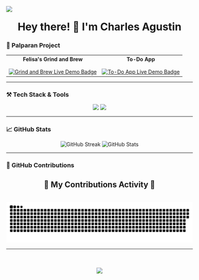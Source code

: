 <img align="left" src="https://visitor-badge.laobi.icu/badge?page_id=selerqc.selerqc" />
<h1 align="center">Hey there! 👋 I'm Charles Agustin</h1>

### 🚀 Palparan Project

<div align="center">
  <table>
    <tr>
      <td align="center">
        <strong>Felisa's Grind and Brew</strong><br/><br/>
        <a href="https://felisas-final-project.vercel.app/" target="_blank">
          <img src="https://img.shields.io/badge/Grind%20and%20Brew-Live%20Demo-blue?style=for-the-badge&logo=vercel" alt="Grind and Brew Live Demo Badge" />
        </a>
      </td>
      <td align="center">
        <strong>To-Do App</strong><br/><br/>
        <a href="https://to-do-app-gamma-brown-99.vercel.app/" target="_blank">
          <img src="https://img.shields.io/badge/To--Do%20App-Live%20Demo-blue?style=for-the-badge&logo=vercel" alt="To-Do App Live Demo Badge" />
        </a>
      </td>
    </tr>
  </table>
</div>



---

### ⚒️ Tech Stack & Tools

<div align="center">
  <img src="https://skillicons.dev/icons?i=nodejs,express,mongodb,javascript,mysql,postgres,firebase,supabase,vercel" />
  <img src="https://skillicons.dev/icons?i=netlify,docker,bash,bun,vite,deno,postman,vscode,git,prisma" />
  
</div>

---

### 📈 GitHub Stats

<div align="center">
  <img width="40%" src="https://streak-stats.demolab.com?user=selerqc&theme=tokyonight" alt="GitHub Streak"/>
  <img width="38%" src="https://github-readme-stats.vercel.app/api?username=selerqc&show_icons=true&theme=tokyonight&rank_icon=github&border_radius=10" alt="GitHub Stats" />

</div>

---

### 🧩 GitHub Contributions

<div align="center">
  <h2>👾 My Contributions Activity 👾</h2>
  <br/>
  <picture>
    <source media="(prefers-color-scheme: dark)" srcset="https://raw.githubusercontent.com/selerqc/selerqc/output/github-contribution-grid-snake-dark.svg">
    <source media="(prefers-color-scheme: light)" srcset="https://raw.githubusercontent.com/selerqc/selerqc/output/github-contribution-grid-snake.svg">
    <img alt="Snake Animation" src="https://raw.githubusercontent.com/selerqc/selerqc/output/github-contribution-grid-snake.svg" />
  </picture>
</div>

---

<h1 align="center">
  <img src="https://readme-typing-svg.herokuapp.com/?color=white&font=Righteous&size=35&center=true&vCenter=true&width=500&height=70&duration=4000&lines=👋Konichiwarts!" />
</h1>
